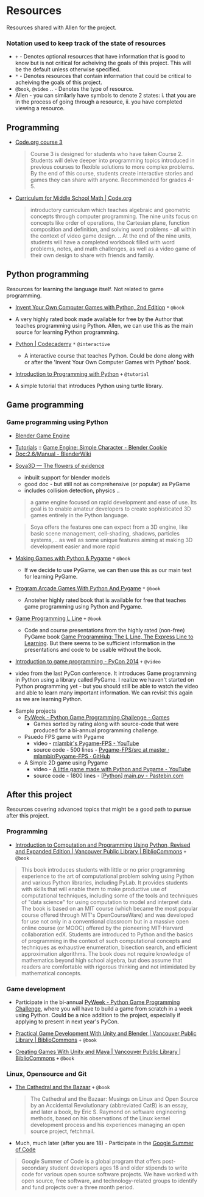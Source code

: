 Resources
=========

Resources shared with Allen for the project.

### Notation used to keep track of the state of resources ###
* `+` - Denotes optional resources that have information that is good to know but is not critical for acheiving the goals of this project. This will be the default unless otherwise specified.
* `*` - Denotes resources that contain information that could be critical to acheiving the goals of this project.
* `@book`, `@video` .. - Denotes the type of resource.
* Allen - you can similarly have symbols to denote 2 states: i. that you are in the process of going through a resource, ii. you have completed viewing a resource.

Programming
-------------
* [Code.org course 3](http://studio.code.org/s/course3)

  > Course 3 is designed for students who have taken Course 2. Students will delve deeper into programming topics introduced in previous courses to flexible solutions to more complex problems. By the end of this course, students create interactive stories and games they can share with anyone. Recommended for grades 4-5.

* [Curriculum for Middle School Math | Code.org](http://code.org/curriculum/msm)
  > introductory curriculum which teaches algebraic and geometric concepts through computer programming. The nine units focus on concepts like order of operations, the Cartesian plane, function composition and definition, and solving word problems - all within the context of video game design. .. At the end of the nine units, students will have a completed workbook filled with word problems, notes, and math challenges, as well as a video game of their own design to share with friends and family.

Python programming
---------------
Resources for learning the language itself. Not related to game programming.

* [Invent Your Own Computer Games with Python, 2nd Edition](http://inventwithpython.com/chapters/) `*` `@book`
 - A very highly rated book made available for free by the Author that teaches programming using Python. Allen, we can use this as the main source for learning Python programming.

* [Python | Codecademy](http://www.codecademy.com/en/tracks/python) `*` `@interactive`
  - A interactive course that teaches Python. Could be done along with or after the 'Invent Your Own Computer Games with Python' book.
 
* [Introduction to Programming with Python](https://opentechschool.github.io/python-beginners/en/index.html) `+` `@tutorial` 
 - A simple tutorial that introduces Python using turtle library.

Game programming
---------------

### Game programming using Python ###

* [Blender Game Engine](http://wiki.blender.org/index.php/Doc:2.6/Manual/Game_Engine)
 - [Tutorials](http://www.blender.org/support/tutorials/) :: [Game Engine: Simple Character - Blender Cookie](http://cgcookie.com/blender/cgc-courses/game-engine-simple-character/)
 - [Doc:2.6/Manual - BlenderWiki](http://wiki.blender.org/index.php/Doc:2.6/Manual)

* [Soya3D — The flowers of evidence](http://www.lesfleursdunormal.fr/static/informatique/soya3d/index_en.html)
  - inbuilt support for blender models
  - good doc - but still not as comprehensive (or popular) as PyGame
  - includes collision detection, physics ..
  
  > a game engine focused on rapid development and ease of use. Its goal is to enable amateur developers to create sophisticated 3D games entirely in the Python language.

  > Soya offers the features one can expect from a 3D engine, like basic scene management, cell-shading, shadows, particles systems,... as well as some unique features aiming at making 3D development easier and more rapid 

* [Making Games with Python & Pygame](http://inventwithpython.com/pygame/index.html) `*` `@book`
  - If we decide to use PyGame, we can then use this as our main text for learning PyGame.

* [Program Arcade Games With Python And Pygame](http://programarcadegames.com/index.php?lang=en) `*` `@book`
  - Anoteher highly rated book that is available for free that teaches game programming using Python and Pygame.
  
* [Game Programming L Line](http://aharrisbooks.net/pythonGame/) `+` `@book`
  - Code and course presentations from the highly rated (non-free) PyGame book [Game Programming: The L Line, The Express Line to Learning](http://www.amazon.com/Game-Programming-Line-Express-Learning/dp/0470068221/ref=sr_1_1?ie=UTF8&qid=1420444055&sr=8-1&keywords=Game+Programming+Express+Line). But there seems to be sufficient information in the presentations and code to be usable without the book.
  
* [Introduction to game programming - PyCon 2014](http://pyvideo.org/video/2620/introduction-to-game-programming) `+` `@video`
 - video from the last PyCon conference. It introduces Game programming in Python using a library called PyGame. I realize we haven't started on Python programming yet - but you should still be able to watch the video and able to learn many important information. We can revisit this again as we are learning Python.

* Sample projects
  * [PyWeek - Python Game Programming Challenge - Games](https://www.pyweek.org/all_games/)
    - Games sorted by rating along with source-code that were produced for a bi-annual programming challenge.
  * Psuedo FPS game with Pygame 
    - video - [mlambir's Pygame-FPS - YouTube](https://www.youtube.com/watch?v=yASop1CxXfE)
    - source code - 500 lines - [Pygame-FPS/src at master · mlambir/Pygame-FPS · GitHub](https://github.com/mlambir/Pygame-FPS/tree/master/src)
  * A Simple 2D game using Pygame
    - video - [A little game made with Python and Pygame - YouTube](https://www.youtube.com/watch?v=aUCyfdzP-i8)
    - source code - 1800 lines - [[Python] main.py - Pastebin.com](http://pastebin.com/VW9maqHf)  
 
After this project
---------------------
Resources covering advanced topics that might be a good path to pursue after this project.

### Programming ###

* [Introduction to Computation and Programming Using Python, Revised and Expanded Edition | Vancouver Public Library | BiblioCommons](http://vpl.bibliocommons.com/item/show/3636111038_introduction_to_computation_and_programming_using_python,_revised_and_expanded_edition) `+` `@book`

 > This book introduces students with little or no prior programming experience to the art of computational problem solving using Python and various Python libraries, including PyLab. It provides students with skills that will enable them to make productive use of computational techniques, including some of the tools and techniques of "data science" for using computation to model and interpret data. The book is based on an MIT course (which became the most popular course offered through MIT's OpenCourseWare) and was developed for use not only in a conventional classroom but in a massive open online course (or MOOC) offered by the pioneering MIT-Harvard collaboration edX. Students are introduced to Python and the basics of programming in the context of such computational concepts and techniques as exhaustive enumeration, bisection search, and efficient approximation algorithms. The book does not require knowledge of mathematics beyond high school algebra, but does assume that readers are comfortable with rigorous thinking and not intimidated by mathematical concepts.

### Game development ###

* Participate in the bi-annual [PyWeek - Python Game Programming Challenge](https://www.pyweek.org/), where you will have to build a game from scratch in a week using Python. Could be a nice addition to the project, especially if applying to present in next year's PyCon.

* [Practical Game Development With Unity and Blender | Vancouver Public Library | BiblioCommons](http://vpl.bibliocommons.com/item/show/4059751038_practical_game_development_with_unity_and_blender) `+` `@book`

* [Creating Games With Unity and Maya | Vancouver Public Library | BiblioCommons](http://vpl.bibliocommons.com/item/show/3037113038_creating_games_with_unity_and_maya) `+` `@book`


### Linux, Opensource and Git ###

* [The Cathedral and the Bazaar](http://www.catb.org/~esr/writings/cathedral-bazaar/cathedral-bazaar/) `+` `@book`

  > The Cathedral and the Bazaar: Musings on Linux and Open Source by an Accidental Revolutionary (abbreviated CatB) is an essay, and later a book, by Eric S. Raymond on software engineering methods, based on his observations of the Linux kernel development process and his experiences managing an open source project, fetchmail. 


* Much, much later (after you are 18) - Participate in the [Google Summer of Code](https://developers.google.com/open-source/soc/?csw=1) 

 > Google Summer of Code is a global program that offers post-secondary student developers ages 18 and older stipends to write code for various open source software projects. We have worked with open source, free software, and technology-related groups to identify and fund projects over a three month period.
